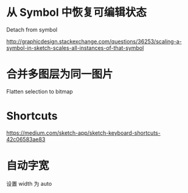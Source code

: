 # 从 Symbol 中恢复可编辑状态

Detach from symbol

http://graphicdesign.stackexchange.com/questions/36253/scaling-a-symbol-in-sketch-scales-all-instances-of-that-symbol

# 合并多图层为同一图片 

Flatten selection to bitmap

# Shortcuts

https://medium.com/sketch-app/sketch-keyboard-shortcuts-42c06583ae83

# 自动字宽
设置 width 为 auto
